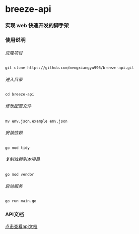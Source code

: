 # breeze-api

### 实现 web 快速开发的脚手架

### 使用说明
###### 克隆项目
```
git clone https://github.com/mengxiangyu996/breeze-api.git
```
###### 进入目录
```
cd breeze-api
```
###### 修改配置文件
```
mv env.json.example env.json
```
###### 安装依赖
```
go mod tidy
```
###### 复制依赖到本项目
```
go mod vendor
```
###### 启动服务
```
go run main.go
```

### API文档
[点击查看api文档](https://melodious-centaur-e00019.netlify.app/)
